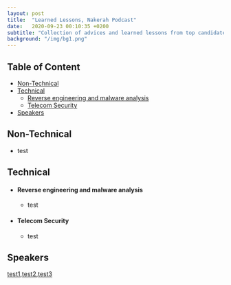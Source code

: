 ```yaml
---
layout: post
title:  "Learned Lessons, Nakerah Podcast"
date:   2020-09-23 00:10:35 +0200
subtitle: "Collection of advices and learned lessons from top candidates speakers at <a href="https://nakerah.net/podcast/">Nakerah Podcast</a> "
background: "/img/bg1.png"
---
```


## Table of Content

* [Non-Technical](#non-technical)
* [Technical](#technical)
   * [Reverse engineering and malware analysis](#reverse-engineering-and-malware-analysis)
   * [Telecom Security](#telecom-security)  
* [Speakers](#speakers)

## Non-Technical

* test

## Technical

* #### Reverse engineering and malware analysis

   * test

* #### Telecom Security

   * test
   
## Speakers

[test1](),[test2](),[test3]()
